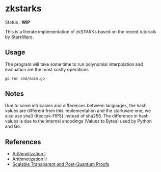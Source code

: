 # zkstarks

Status : **WIP**

This is a literate implementation of zkSTARKs based on the recent tutorials
by [StarkWare](https://github.com/starkware-industries/stark101).

## Usage

The program will take some time to run polynomial interpolation and evaluation
are the most costly operations

```sh
go run cmd/main.go
```

## Notes

Due to some intricacies and differences between languages, the hash values are different
from this implementation and the starkware one, we also use sha3 (Keccak-FIPS)
instead of sha256.
The difference in hash values is due to the internal encodings (Values to Bytes)
used by Python and Go.

## References

- [Arithmetization I](https://medium.com/starkware/arithmetization-i-15c046390862)
- [Arithmetization II](https://medium.com/starkware/arithmetization-ii-403c3b3f4355)
- [Scalable Transparent and Post-Quantum Proofs](https://eprint.iacr.org/2018/046)
